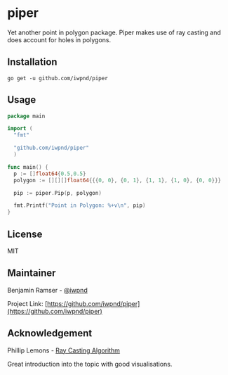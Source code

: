 # piper

Yet another point in polygon package. Piper makes use of ray casting and does account for holes in polygons.

## Installation

```
go get -u github.com/iwpnd/piper
```

## Usage

```go
package main

import (
  "fmt"

  "github.com/iwpnd/piper"
  )

func main() {
  p := []float64{0.5,0.5}
  polygon := [][][]float64{{{0, 0}, {0, 1}, {1, 1}, {1, 0}, {0, 0}}}

  pip := piper.Pip(p, polygon)

  fmt.Printf("Point in Polygon: %+v\n", pip)
}
```

## License

MIT

## Maintainer

Benjamin Ramser - [@iwpnd](https://github.com/iwpnd)

Project Link: [https://github.com/iwpnd/piper](https://github.com/iwpnd/piper)

## Acknowledgement

Phillip Lemons - [Ray Casting Algorithm](http://philliplemons.com/posts/ray-casting-algorithm)

Great introduction into the topic with good visualisations.
